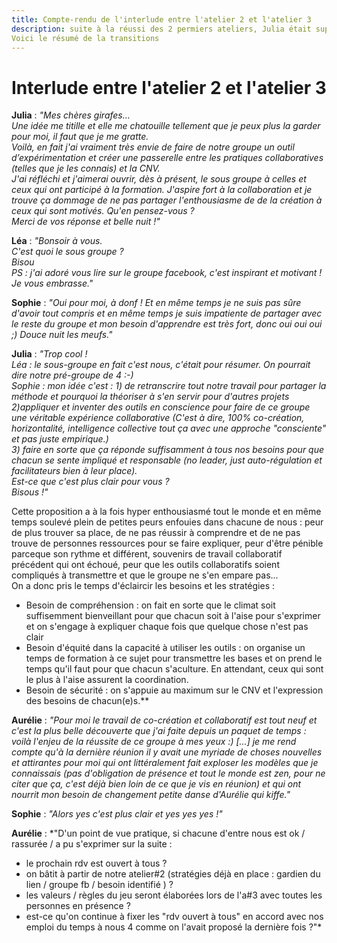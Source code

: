 ```yaml
---
title: Compte-rendu de l'interlude entre l'atelier 2 et l'atelier 3
description: suite à la réussi des 2 permiers ateliers, Julia était super motivée pour faire de cette aventure une expérience collaborative à part entière. 
Voici le résumé de la transitions
---
```


# Interlude entre l'atelier 2 et l'atelier 3

**Julia** : *"Mes chères girafes...  
Une idée me titille et elle me chatouille tellement que je peux plus la garder pour moi, il faut que je me gratte.  
Voilà, en fait j'ai vraiment très envie de faire de notre groupe un outil d’expérimentation et créer une passerelle entre les pratiques collaboratives (telles que je les connais) et la CNV.  
J'ai réfléchi et j'aimerai ouvrir, dès à présent, le sous groupe à celles et ceux qui ont participé à la formation. J'aspire fort à la collaboration et je trouve ça dommage de ne pas partager l'enthousiasme de de la création à ceux qui sont motivés.
Qu'en pensez-vous ?  
Merci de vos réponse et belle nuit !"* 

**Léa** : *"Bonsoir à vous.  
C'est quoi le sous groupe ?  
Bisou  
PS : j'ai adoré vous lire sur le groupe facebook, c'est inspirant et motivant !
Je vous embrasse."*

**Sophie** : *"Oui pour moi, à donf ! Et en même temps je ne suis pas sûre d'avoir tout compris et en même temps je suis impatiente de partager avec le reste du groupe et mon besoin d'apprendre est très fort, donc oui oui oui ;)
Douce nuit les meufs."*

**Julia** : *"Trop cool !  
Léa : le sous-groupe en fait c'est nous, c'était pour résumer. On pourrait dire notre pré-groupe de 4 :-)  
Sophie : mon idée c'est :
    1) de retranscrire tout notre travail pour partager la méthode et pourquoi la théoriser à s'en servir pour d'autres projets  
    2)appliquer et inventer des outils en conscience pour faire de ce groupe une véritable expérience collaborative (C'est à dire, 100% co-création, horizontalité, intelligence collective tout ça  avec une approche "consciente" et pas juste empirique.)  
    3) faire en sorte que ça réponde suffisamment à tous nos besoins pour que chacun se sente impliqué et responsable (no leader, just auto-régulation et facilitateurs bien à leur place).  
Est-ce que c'est plus clair pour vous ?  
Bisous !"*

Cette proposition a à la fois hyper enthousiasmé tout le monde et en même temps soulevé plein de petites peurs enfouies dans chacune de nous : peur de plus trouver sa place, de ne pas réussir à comprendre et de ne pas trouve de personnes ressources pour se faire expliquer, peur d'être pénible parceque son rythme et différent, souvenirs de travail collaboratif précédent qui
ont échoué, peur que les outils collaboratifs soient compliqués à transmettre et que le groupe ne s'en empare pas...  
On a donc pris le temps d'éclaircir les besoins et les stratégies : 
- Besoin de compréhension : on fait en sorte que le climat soit suffisemment bienveillant pour que chacun soit à l'aise pour s'exprimer et on s'engage à expliquer chaque fois que quelque chose n'est pas clair
- Besoin d'équité dans la capacité à utiliser les outils : on organise un temps de formation à ce sujet pour transmettre les bases et on prend le temps qu'il faut pour que chacun s'aculture. En attendant, ceux qui sont le plus à l'aise assurent la coordination.
- Besoin de sécurité : on s'appuie au maximum sur le CNV et l'expression des besoins de chacun(e)s.**

**Aurélie** : *"Pour moi le travail de co-création et collaboratif est tout neuf et c'est la plus belle découverte que j'ai faite depuis un paquet de temps : voilà l'enjeu de la réussite de ce groupe à mes yeux :) [...] 
je me rend compte qu'à la dernière réunion il y avait une myriade de choses nouvelles et attirantes pour moi qui ont littéralement fait exploser les modèles que je connaissais (pas d'obligation de présence et tout le monde est zen, pour ne citer que ça, 
c'est déjà bien loin de ce que je vis en réunion) et qui ont nourrit mon besoin de changement *petite danse d'Aurélie qui kiffe*."*  

**Sophie** : *"Alors yes c'est plus clair et yes yes yes !"*

**Aurélie** : *"D'un point de vue pratique, si chacune d'entre nous est ok / rassurée / a pu s'exprimer sur la suite :
- le prochain rdv est ouvert à tous ?
- on bâtit à partir de notre atelier#2 (stratégies déjà en place : gardien du lien / groupe fb / besoin identifié ) ?
- les valeurs / règles du jeu seront élaborées lors de l'a#3 avec toutes les personnes en présence ?
- est-ce qu'on continue à fixer les "rdv ouvert à tous" en accord avec nos emploi du temps à nous 4 comme on l'avait proposé la dernière fois ?"* 



